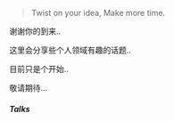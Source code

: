 > Twist on your idea,
> Make more time.

谢谢你的到来..

这里会分享些个人领域有趣的话题..

目前只是个开始..

敬请期待...


##### Talks
